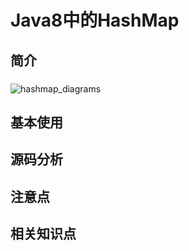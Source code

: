 # Java8中的HashMap

## 简介

### 
![hashmap_diagrams](/Users/wangjia/coder/write/note/java/collections/image/hashmap_diagrams.png)


## 基本使用

## 源码分析

## 注意点

## 相关知识点